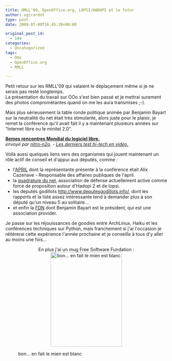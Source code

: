 ```yaml
---
title: RMLL’09, OpenOffice.org, LOPSI/HADOPI et le futur
author: ogirardot
type: post
date: 2009-07-09T16:45:39+00:00

original_post_id:
  - 144
categories:
  - Uncategorized
tags:
  - OOo
  - OpenOffice.org
  - RMLL

---
```

<!--more-->
Petit retour sur les RMLL'09 qui valaient le déplaçement même si je ne serais pas resté longtemps.  
La présentation du travail sur OOo s'est bien passé et je mettrai surement des photos comprométantes quand on me les aura transmises ;-).

Mais plus sérieusement la table ronde politique animée par Benjamin Bayart sur la neutralité du net était très stimulante, alors juste pour le plaisir, je remet la conférence qu'il avait fait il y a maintenant plusieurs années sur &#8220;Internet libre ou le minitel 2.0&#8221;.

<p style="text-align:center;">
  <div>
    <strong><a href="http://www.dailymotion.com/video/x9ehvz_8emes-rencontres-mondial-du-logicie_tech">8emes rencontres Mondial du logiciel libre.</a></strong><br /> <em>envoyé par <a href="http://www.dailymotion.com/nitro-n2o">nitro-n2o</a>. - <a href="http://www.dailymotion.com/fr/channel/tech">Les derniers test hi-tech en vidéo.</a></em>
  </div>
  
  <p>
    Voilà aussi quelques liens vers des organismes qui jouent maintenant un rôle actif de conseil et d'appui aux députés, comme :
  </p>
  
  <ul>
    <li>
      l'<a href="http://www.april.org/" target="_blank">APRIL</a> dont la représentante présente à la conférence était Alix Cazenave - Responsable des affaires publiques de l'april.
    </li>
    <li>
      la <a href="http://www.laquadrature.net/" target="_blank">quadrature du net</a>, association de défense actuellement active comme force de proposition autour d'Hadopi 2 et de lopsi.
    </li>
    <li>
      les deputés godillots <a href="http://www.deputesgodillots.info/" target="_blank">http://www.deputesgodillots.info/</a>, dont les rapports et la liste assez intéressante tend à demander plus à son député qu'un niveau 5 au solitaire...
    </li>
    <li>
      et enfin la <a href="http://www.fdn.fr/" target="_blank">FDN</a> dont Benjamin Bayart est le président, qui est une association provider.
    </li>
  </ul>
  
  <p>
    Je passe sur les réjouissances de goodies entre ArchLinux, Haiku et les conférences techniques sur Python, mais franchement si j'ai l'occasion je réitérerai cette expérience l'année prochaine et je conseille à tous d'y aller au moins une fois...
  </p>
  
  <p style="text-align:center;">
    En plus j'ai un mug Free Software Fundation :<img loading="lazy" decoding="async" class="aligncenter" title="My mug in black" src="http://www.fsfe.org/order/2008/mug-fellowship-large.jpg" alt="bon... en fait le mien est blanc" width="222" height="294" />
  </p>
  
  <div class="mceTemp">
    <dl class="wp-caption alignright">
      <dd class="wp-caption-dd">
        bon... en fait le mien est blanc
      </dd>
    </dl>
  </div>